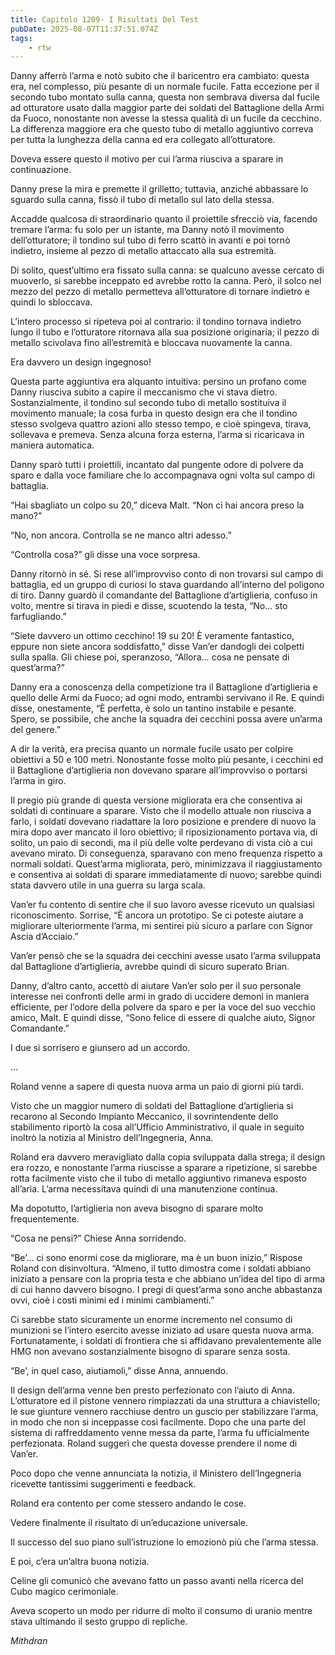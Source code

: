 ```yaml
---
title: Capitolo 1209- I Risultati Del Test
pubDate: 2025-08-07T11:37:51.074Z
tags:
    - rtw
---
```







Danny afferrò l’arma e notò subito che il baricentro era cambiato: questa era, nel complesso, più pesante di un normale fucile. Fatta eccezione per il secondo tubo montato sulla canna, questa non sembrava diversa dal fucile ad otturatore usato dalla maggior parte dei soldati del Battaglione della Armi da Fuoco, nonostante non avesse la stessa qualità di un fucile da cecchino. La differenza maggiore era che questo tubo di metallo aggiuntivo correva per tutta la lunghezza della canna ed era collegato all’otturatore.


Doveva essere questo il motivo per cui l’arma riusciva a sparare in continuazione.


Danny prese la mira e premette il grilletto; tuttavia, anziché abbassare lo sguardo sulla canna, fissò il tubo di metallo sul lato della stessa.


Accadde qualcosa di straordinario quanto il proiettile sfrecciò via, facendo tremare l’arma: fu solo per un istante, ma Danny notò il movimento dell’otturatore; il tondino sul tubo di ferro scattò in avanti e poi tornò indietro, insieme al pezzo di metallo attaccato alla sua estremità.


Di solito, quest’ultimo era fissato sulla canna: se qualcuno avesse cercato di muoverlo, si sarebbe inceppato ed avrebbe rotto la canna. Però, il solco nel mezzo del pezzo di metallo permetteva all’otturatore di tornare indietro e quindi lo sbloccava.


L’intero processo si ripeteva poi al contrario: il tondino tornava indietro lungo il tubo e l’otturatore ritornava alla sua posizione originaria; il pezzo di metallo scivolava fino all’estremità e bloccava nuovamente la canna.


Era davvero un design ingegnoso!


Questa parte aggiuntiva era alquanto intuitiva: persino un profano come Danny riusciva subito a capire il meccanismo che vi stava dietro. Sostanzialmente, il tondino sul secondo tubo di metallo sostituiva il movimento manuale; la cosa furba in questo design era che il tondino stesso svolgeva quattro azioni allo stesso tempo, e cioè spingeva, tirava, sollevava e premeva. Senza alcuna forza esterna, l’arma si ricaricava in maniera automatica.


Danny sparò tutti i proiettili, incantato dal pungente odore di polvere da sparo e dalla voce familiare che lo accompagnava ogni volta sul campo di battaglia.


“Hai sbagliato un colpo su 20,” diceva Malt. “Non ci hai ancora preso la mano?”


“No, non ancora. Controlla se ne manco altri adesso.”


“Controlla cosa?” gli disse una voce sorpresa.


Danny ritornò in sé. Si rese all’improvviso conto di non trovarsi sul campo di battaglia, ed un gruppo di curiosi lo stava guardando all’interno del poligono di tiro. Danny guardò il comandante del Battaglione d’artiglieria, confuso in volto, mentre si tirava in piedi e disse, scuotendo la testa, “No… sto farfugliando.”


“Siete davvero un ottimo cecchino! 19 su 20! È veramente fantastico, eppure non siete ancora soddisfatto,” disse Van’er dandogli dei colpetti sulla spalla. Gli chiese poi, speranzoso, “Allora… cosa ne pensate di quest’arma?”


Danny era a conoscenza della competizione tra il Battaglione d’artiglieria e quello delle Armi da Fuoco; ad ogni modo, entrambi servivano il Re. E quindi disse, onestamente, “È perfetta, è solo un tantino instabile e pesante. Spero, se possibile, che anche la squadra dei cecchini possa avere un’arma del genere.”


A dir la verità, era precisa quanto un normale fucile usato per colpire obiettivi a 50 e 100 metri. Nonostante fosse molto più pesante, i cecchini ed il Battaglione d’artiglieria non dovevano sparare all’improvviso o portarsi l’arma in giro.


Il pregio più grande di questa versione migliorata era che consentiva ai soldati di continuare a sparare. Visto che il modello attuale non riusciva a farlo, i soldati dovevano riadattare la loro posizione e prendere di nuovo la mira dopo aver mancato il loro obiettivo; il riposizionamento portava via, di solito, un paio di secondi, ma il più delle volte perdevano di vista ciò a cui avevano mirato. Di conseguenza, sparavano con meno frequenza rispetto a normali soldati. Quest’arma migliorata, però, minimizzava il riaggiustamento e consentiva ai soldati di sparare immediatamente di nuovo; sarebbe quindi stata davvero utile in una guerra su larga scala.


Van’er fu contento di sentire che il suo lavoro avesse ricevuto un qualsiasi riconoscimento. Sorrise, “È ancora un prototipo. Se ci poteste aiutare a migliorare ulteriormente l’arma, mi sentirei più sicuro a parlare con Signor Ascia d’Acciaio.”


Van’er pensò che se la squadra dei cecchini avesse usato l’arma sviluppata dal Battaglione d’artiglieria, avrebbe quindi di sicuro superato Brian.


Danny, d’altro canto, accettò di aiutare Van’er solo per il suo personale interesse nei confronti delle armi in grado di uccidere demoni in maniera efficiente, per l’odore della polvere da sparo e per la voce del suo vecchio amico, Malt. E quindi disse, “Sono felice di essere di qualche aiuto, Signor Comandante.”


I due si sorrisero e giunsero ad un accordo.


…


Roland venne a sapere di questa nuova arma un paio di giorni più tardi.


Visto che un maggior numero di soldati del Battaglione d’artiglieria si recarono al Secondo Impianto Meccanico, il sovrintendente dello stabilimento riportò la cosa all’Ufficio Amministrativo, il quale in seguito inoltrò la notizia al Ministro dell’Ingegneria, Anna.


Roland era davvero meravigliato dalla copia sviluppata dalla strega; il design era rozzo, e nonostante l’arma riuscisse a sparare a ripetizione, si sarebbe rotta facilmente visto che il tubo di metallo aggiuntivo rimaneva esposto all’aria. L’arma necessitava quindi di una manutenzione continua.


Ma dopotutto, l’artiglieria non aveva bisogno di sparare molto frequentemente.


“Cosa ne pensi?” Chiese Anna sorridendo.


“Be’… ci sono enormi cose da migliorare, ma è un buon inizio,” Rispose Roland con disinvoltura. “Almeno, il tutto dimostra come i soldati abbiano iniziato a pensare con la propria testa e che abbiano un’idea del tipo di arma di cui hanno davvero bisogno. I pregi di quest’arma sono anche abbastanza ovvi, cioè i costi minimi ed i minimi cambiamenti.”


Ci sarebbe stato sicuramente un enorme incremento nel consumo di munizioni se l’intero esercito avesse iniziato ad usare questa nuova arma. Fortunatamente, i soldati di frontiera che si affidavano prevalentemente alle HMG non avevano sostanzialmente bisogno di sparare senza sosta.


“Be’, in quel caso, aiutiamoli,” disse Anna, annuendo.


Il design dell’arma venne ben presto perfezionato con l’aiuto di Anna. L’otturatore ed il pistone vennero rimpiazzati da una struttura a chiavistello; le sue giunture vennero racchiuse dentro un guscio per stabilizzare l’arma, in modo che non si inceppasse così facilmente. Dopo che una parte del sistema di raffreddamento venne messa da parte, l’arma fu ufficialmente perfezionata. Roland suggerì che questa dovesse prendere il nome di Van’er.


Poco dopo che venne annunciata la notizia, il Ministero dell’Ingegneria ricevette tantissimi suggerimenti e feedback.


Roland era contento per come stessero andando le cose.


Vedere finalmente il risultato di un’educazione universale.


Il successo del suo piano sull’istruzione lo emozionò più che l’arma stessa.


E poi, c’era un’altra buona notizia.


Celine gli comunicò che avevano fatto un passo avanti nella ricerca del Cubo magico cerimoniale.


Aveva scoperto un modo per ridurre di molto il consumo di uranio mentre stava ultimando il sesto gruppo di repliche.






<em>Mithdran </em>
























                                


                                




